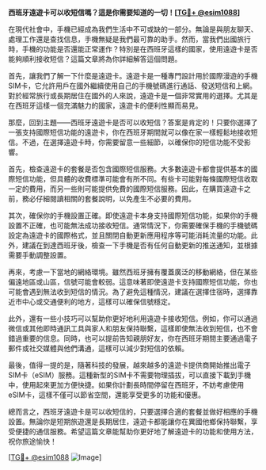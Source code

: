 **西班牙遠遊卡可以收短信嗎？這是你需要知道的一切！[[TG💪+ @esim1088](https://t.me/s/esim1088)]**

在現代社會中，手機已經成為我們生活中不可或缺的一部分。無論是與朋友聊天、處理工作還是查找信息，手機無疑是我們最可靠的助手。然而，當我們出國旅行時，手機的功能是否還能正常運作？特別是在西班牙這樣的國家，使用遠遊卡是否能夠順利接收短信？這篇文章將為你詳細解答這個問題。

首先，讓我們了解一下什麼是遠遊卡。遠遊卡是一種專門設計用於國際漫遊的手機SIM卡，它允許用戶在國外繼續使用自己的手機號碼進行通話、發送短信和上網。對於經常旅行或長期居住在國外的人來說，遠遊卡是一個非常實用的選擇。尤其是在西班牙這樣一個充滿魅力的國家，遠遊卡的便利性顯而易見。

那麼，回到主題——西班牙遠遊卡是否可以收短信？答案是肯定的！只要你選擇了一張支持國際短信功能的遠遊卡，你在西班牙期間就可以像在家一樣輕鬆地接收短信。不過，在選擇遠遊卡時，你需要留意一些細節，以確保你的短信功能不受影響。

首先，檢查遠遊卡的套餐是否包含國際短信服務。大多數遠遊卡都會提供基本的國際短信功能，但具體的收費標準可能會有所不同。有些卡可能對每條國際短信收取一定的費用，而另一些則可能提供免費的國際短信服務。因此，在購買遠遊卡之前，務必仔細閱讀相關的套餐說明，以免產生不必要的費用。

其次，確保你的手機設置正確。即使遠遊卡本身支持國際短信功能，如果你的手機設置不正確，也可能無法成功接收短信。通常情況下，你需要確保手機的手機號碼設定為遠遊卡的國際格式，並且關閉自動更新應用程序等可能消耗流量的功能。此外，建議在到達西班牙後，檢查一下手機是否有任何自動更新的推送通知，並根據需要手動調整設置。

再來，考慮一下當地的網絡環境。雖然西班牙擁有覆蓋廣泛的移動網絡，但在某些偏遠地區或山區，信號可能會較弱。這意味著即使遠遊卡支持國際短信功能，你也可能會遇到無法收到短信的情況。為了避免這種情況，建議在選擇住宿時，選擇靠近市中心或交通便利的地方，這樣可以確保信號穩定。

此外，還有一些小技巧可以幫助你更好地利用遠遊卡接收短信。例如，你可以通過微信或其他即時通訊工具與家人和朋友保持聯繫，這樣即使無法收到短信，也不會錯過重要的信息。同時，也可以提前告知親朋好友，你在西班牙期間主要通過電子郵件或社交媒體與他們溝通，這樣可以減少對短信的依賴。

最後，值得一提的是，隨著科技的發展，越來越多的遠遊卡提供商開始推出電子SIM卡（eSIM）服務。這種新型的SIM卡不需要物理插拔，可以直接下載到手機中，使用起來更加方便快捷。如果你計劃長時間停留在西班牙，不妨考慮使用eSIM卡，這樣不僅可以節省空間，還能享受更多的功能和優惠。

總而言之，西班牙遠遊卡是可以收短信的，只要選擇合適的套餐並做好相應的手機設置。無論你是短期旅遊還是長期居住，遠遊卡都能讓你在異國他鄉保持聯繫，享受便捷的通信服務。希望這篇文章能幫助你更好地了解遠遊卡的功能和使用方法，祝你旅途愉快！

[[TG💪+ @esim1088](https://t.me/s/esim1088) ![Image](https://i.postimg.cc/4NQfJmqS/Snipaste-2025-05-13-00-14-12.png)]